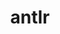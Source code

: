 ---
title: "antlr"
layout: cache
categories: [package, v0.18.1]
meta: {"versions": ["2.7.7"], "compilers": ["gcc@=7.5.0"], "oss": ["ubuntu18.04"], "platforms": ["linux"], "targets": ["x86_64"], "stacks": ["e4s", "root"], "num_specs": 1, "num_specs_by_stack": {"e4s": 1, "root": 1}}
spec_details: [{"hash": "ryn5mrynlnjlbcv75dqz5fl4jmz4toqo", "compiler": "gcc@=7.5.0", "versions": ["2.7.7"], "os": "ubuntu18.04", "platform": "linux", "target": "x86_64", "variants": ["+cxx", "~java", "patches=33897ad", "~python"], "stacks": ["e4s", "root"], "size": "-", "tarball": "https://binaries.spack.io/v0.18.1/build_cache/linux-ubuntu18.04-x86_64/gcc-7.5.0/antlr-2.7.7/linux-ubuntu18.04-x86_64-gcc-7.5.0-antlr-2.7.7-ryn5mrynlnjlbcv75dqz5fl4jmz4toqo.spack"}]
---